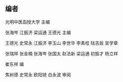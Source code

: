 ## 编者

光明中医函授大学 主编

张海岑  江振济  梁运通  王德光  主编

王德光  史常永  江振济  李玉山  李世华  李素桂  陆吉辰  吴学章

张瑞祥  张金楠  张海岑  张国太  赵法新  梁运通  初振才  杨立祥

崔东祥  编

焦树德  史常永  欧阳锜  白永波   审阅
